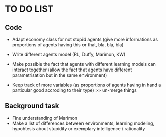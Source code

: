 # TO DO LIST

## Code

* Adapt economy class for not stupid agents (give more informations as proportions of agents having this or that, bla, bla, bla)

* Write different agents model (RL, Duffy, Marimon, KW) 

* Make possible the fact that agents with different learning models can interact together (allow the fact that agents have different parametrisation but in the same environment)

* Keep track of more variables (as proportions of agents having in hand a particular good accroding to their type) >> un-merge things



## Background task

* Fine understanding of Marimon
* Make a list of differences between environments, learning modeling, hypohtesis about stupidity or exemplary intelligence / rationality
